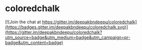 # coloredchalk

[![Join the chat at https://gitter.im/deepakbndeepu/coloredchalk](https://badges.gitter.im/deepakbndeepu/coloredchalk.svg)](https://gitter.im/deepakbndeepu/coloredchalk?utm_source=badge&utm_medium=badge&utm_campaign=pr-badge&utm_content=badge)